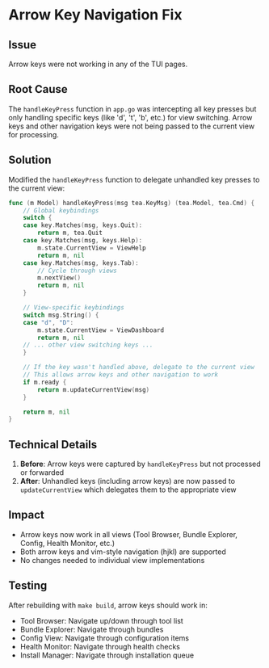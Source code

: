 # Arrow Key Navigation Fix

## Issue
Arrow keys were not working in any of the TUI pages.

## Root Cause
The `handleKeyPress` function in `app.go` was intercepting all key presses but only handling specific keys (like 'd', 't', 'b', etc.) for view switching. Arrow keys and other navigation keys were not being passed to the current view for processing.

## Solution
Modified the `handleKeyPress` function to delegate unhandled key presses to the current view:

```go
func (m Model) handleKeyPress(msg tea.KeyMsg) (tea.Model, tea.Cmd) {
	// Global keybindings
	switch {
	case key.Matches(msg, keys.Quit):
		return m, tea.Quit
	case key.Matches(msg, keys.Help):
		m.state.CurrentView = ViewHelp
		return m, nil
	case key.Matches(msg, keys.Tab):
		// Cycle through views
		m.nextView()
		return m, nil
	}

	// View-specific keybindings
	switch msg.String() {
	case "d", "D":
		m.state.CurrentView = ViewDashboard
		return m, nil
	// ... other view switching keys ...
	}

	// If the key wasn't handled above, delegate to the current view
	// This allows arrow keys and other navigation to work
	if m.ready {
		return m.updateCurrentView(msg)
	}

	return m, nil
}
```

## Technical Details

1. **Before**: Arrow keys were captured by `handleKeyPress` but not processed or forwarded
2. **After**: Unhandled keys (including arrow keys) are now passed to `updateCurrentView` which delegates them to the appropriate view

## Impact
- Arrow keys now work in all views (Tool Browser, Bundle Explorer, Config, Health Monitor, etc.)
- Both arrow keys and vim-style navigation (hjkl) are supported
- No changes needed to individual view implementations

## Testing
After rebuilding with `make build`, arrow keys should work in:
- Tool Browser: Navigate up/down through tool list
- Bundle Explorer: Navigate through bundles
- Config View: Navigate through configuration items
- Health Monitor: Navigate through health checks
- Install Manager: Navigate through installation queue